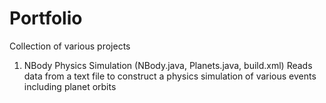 # Portfolio
Collection of various projects

1. NBody Physics Simulation (NBody.java, Planets.java, build.xml)
   Reads data from a text file to construct a physics simulation of various events including planet orbits
